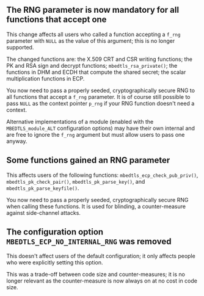 The RNG parameter is now mandatory for all functions that accept one
--------------------------------------------------------------------

This change affects all users who called a function accepting a `f_rng`
parameter with `NULL` as the value of this argument; this is no longer
supported.

The changed functions are: the X.509 CRT and CSR writing functions; the PK and
RSA sign and decrypt functions; `mbedtls_rsa_private()`; the functions in DHM
and ECDH that compute the shared secret; the scalar multiplication functions in
ECP.

You now need to pass a properly seeded, cryptographically secure RNG to all
functions that accept a `f_rng` parameter. It is of course still possible to
pass `NULL` as the context pointer `p_rng` if your RNG function doesn't need a
context.

Alternative implementations of a module (enabled with the `MBEDTLS_module_ALT`
configuration options) may have their own internal and are free to ignore the
`f_rng` argument but must allow users to pass one anyway.

Some functions gained an RNG parameter
--------------------------------------

This affects users of the following functions: `mbedtls_ecp_check_pub_priv()`,
`mbedtls_pk_check_pair()`, `mbedtls_pk_parse_key()`, and
`mbedtls_pk_parse_keyfile()`.

You now need to pass a properly seeded, cryptographically secure RNG when
calling these functions. It is used for blinding, a counter-measure against
side-channel attacks.

The configuration option `MBEDTLS_ECP_NO_INTERNAL_RNG` was removed
------------------------------------------------------------------

This doesn't affect users of the default configuration; it only affects people
who were explicitly setting this option.

This was a trade-off between code size and counter-measures; it is no longer
relevant as the counter-measure is now always on at no cost in code size.
